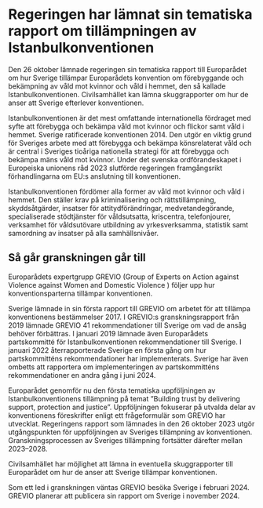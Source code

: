 # Regeringen har lämnat sin tematiska rapport om tillämpningen av Istanbulkonventionen

Den 26 oktober lämnade regeringen sin tematiska rapport till Europarådet om hur Sverige tillämpar Europarådets konvention om förebyggande och bekämpning av våld mot kvinnor och våld i hemmet, den så kallade Istanbulkonventionen. Civilsamhället kan lämna skuggrapporter om hur de anser att Sverige efterlever konventionen.


Istanbulkonventionen är det mest omfattande internationella fördraget med syfte att förebygga och bekämpa våld mot kvinnor och flickor samt våld i hemmet. Sverige ratificerade konventionen 2014\. Den utgör en viktig grund för Sveriges arbete med att förebygga och bekämpa könsrelaterat våld och är central i Sveriges tioåriga nationella strategi för att förebygga och bekämpa mäns våld mot kvinnor. Under det svenska ordförandeskapet i Europeiska unionens råd 2023 slutförde regeringen framgångsrikt förhandlingarna om EU:s anslutning till konventionen.

Istanbulkonventionen fördömer alla former av våld mot kvinnor och våld i hemmet. Den ställer krav på kriminalisering och rättstillämpning, skyddsåtgärder, insatser för attitydförändringar, medvetandegörande, specialiserade stödtjänster för våldsutsatta, kriscentra, telefonjourer, verksamhet för våldsutövare utbildning av yrkesverksamma, statistik samt samordning av insatser på alla samhällsnivåer.

## Så går granskningen går till

Europarådets expertgrupp GREVIO (Group of Experts on Action against Violence against Women and Domestic Violence ) följer upp hur konventionsparterna tillämpar konventionen.

Sverige lämnade in sin första rapport till GREVIO om arbetet för att tillämpa konventionens bestämmelser 2017\. I GREVIO:s granskningsrapport från 2019 lämnade GREVIO 41 rekommendationer till Sverige om vad de ansåg behöver förbättras. I januari 2019 lämnade även Europarådets partskommitté för Istanbulkonventionen rekommendationer till Sverige. I januari 2022 återrapporterade Sverige en första gång om hur partskommitténs rekommendationer har implementerats. Sverige har även ombetts att rapportera om implementeringen av partskommitténs rekommendationer en andra gång i juni 2024\.

Europarådet genomför nu den första tematiska uppföljningen av Istanbulkonventionens tillämpning på temat ”Building trust by delivering support, protection and justice”. Uppföljningen fokuserar på utvalda delar av konventionens föreskrifter enligt ett frågeformulär som GREVIO har utvecklat. Regeringens rapport som lämnades in den 26 oktober 2023 utgör utgångspunkten för uppföljningen av Sveriges tillämpning av konventionen. Granskningsprocessen av Sveriges tillämpning fortsätter därefter mellan 2023–2028\.

Civilsamhället har möjlighet att lämna in eventuella skuggrapporter till Europarådet om hur de anser att Sverige tillämpar konventionen.

Som ett led i granskningen väntas GREVIO besöka Sverige i februari 2024\. GREVIO planerar att publicera sin rapport om Sverige i november 2024\.
